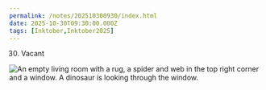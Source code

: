 ```yaml
---
permalink: /notes/202510300930/index.html
date: 2025-10-30T09:30:00.000Z
tags: [Inktober,Inktober2025]
---
```


30. Vacant

![An empty living room with a rug, a spider and web in the top right corner and a window. A dinosaur is looking through the window.](https://cdn.rknight.me/site/2025/inktober-2025-30.jpg)